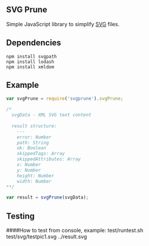 SVG Prune
--
Simple JavaScript library to simplify [SVG](http://en.wikipedia.org/wiki/SVG) files.

Dependencies
---
```
npm install svgpath
npm install lodash
npm install xmldom
```
Example
---
```javascript
var svgPrune = require('svgprune').svgPrune;

/*
  svgData - XML SVG text content
  
  result structure:
    ---
    error: Number
    path: String
    ok: Boolean
    skippedTags: Array
    skippedAttributes: Array
    x: Number
    y: Number
    height: Number
    width: Number
**/

var result = svgPrune(svgData);
```
Testing
---

####How to test from console, example:
  test/runtest.sh test/svg/testpic1.svg ../result.svg

